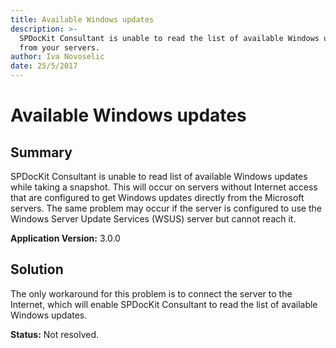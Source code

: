 ```yaml
---
title: Available Windows updates
description: >-
  SPDocKit Consultant is unable to read the list of available Windows updates
  from your servers.
author: Iva Novoselic
date: 25/5/2017
---
```


# Available Windows updates

## **Summary**

SPDocKit Consultant is unable to read list of available Windows updates while taking a snapshot. This will occur on servers without Internet access that are configured to get Windows updates directly from the Microsoft servers. The same problem may occur if the server is configured to use the Windows Server Update Services \(WSUS\) server but cannot reach it.

**Application Version:** 3.0.0

## **Solution**

The only workaround for this problem is to connect the server to the Internet, which will enable SPDocKit Consultant to read the list of available Windows updates.

**Status:** Not resolved.

